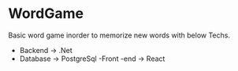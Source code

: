 # WordGame
 Basic word game  inorder to memorize new words with below Techs.
- Backend -> .Net 
- Database -> PostgreSql
-Front -end -> React
